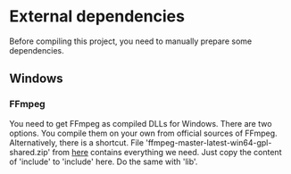 
# External dependencies

Before compiling this project, you need to manually prepare some dependencies.

## Windows


### FFmpeg

You need to get FFmpeg as compiled DLLs for Windows. There are two options. You compile them on your own from official sources of FFmpeg. 
Alternatively, there is a shortcut. File 'ffmpeg-master-latest-win64-gpl-shared.zip' from [here](https://github.com/BtbN/FFmpeg-Builds/releases) contains everything we need. Just copy the content of 'include' to 'include' here. Do the same with 'lib'.


